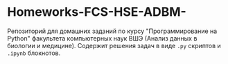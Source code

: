 # Homeworks-FCS-HSE-ADBM-
Репозиторий для домашних заданий по курсу "Программирование на Python" факультета компьютерных наук ВШЭ (Анализ данных в биологии и медицине).  Содержит решения задач в виде `.py` скриптов и `.ipynb` блокнотов.

